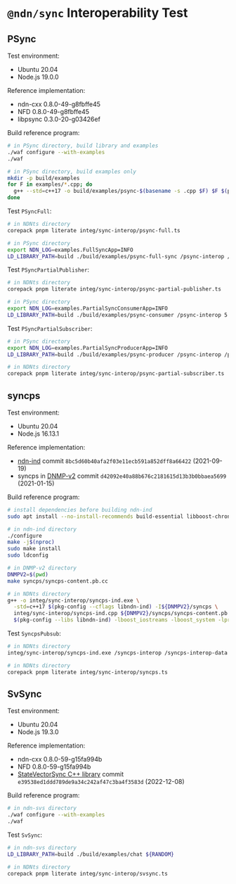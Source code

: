 # `@ndn/sync` Interoperability Test

## PSync

Test environment:

* Ubuntu 20.04
* Node.js 19.0.0

Reference implementation:

* ndn-cxx 0.8.0-49-g8fbffe45
* NFD 0.8.0-49-g8fbffe45
* libpsync 0.3.0-20-g03426ef

Build reference program:

```bash
# in PSync directory, build library and examples
./waf configure --with-examples
./waf

# in PSync directory, build examples only
mkdir -p build/examples
for F in examples/*.cpp; do
  g++ --std=c++17 -o build/examples/psync-$(basename -s .cpp $F) $F $(pkg-config --cflags --libs libndn-cxx PSync)
done
```

Test `PSyncFull`:

```bash
# in NDNts directory
corepack pnpm literate integ/sync-interop/psync-full.ts

# in PSync directory
export NDN_LOG=examples.FullSyncApp=INFO
LD_LIBRARY_PATH=build ./build/examples/psync-full-sync /psync-interop /psync-memphis/${RANDOM} 10 1000
```

Test `PSyncPartialPublisher`:

```bash
# in NDNts directory
corepack pnpm literate integ/sync-interop/psync-partial-publisher.ts

# in PSync directory
export NDN_LOG=examples.PartialSyncConsumerApp=INFO
LD_LIBRARY_PATH=build ./build/examples/psync-consumer /psync-interop 5
```

Test `PSyncPartialSubscriber`:

```bash
# in PSync directory
export NDN_LOG=examples.PartialSyncProducerApp=INFO
LD_LIBRARY_PATH=build ./build/examples/psync-producer /psync-interop /psync-memphis/${RANDOM} 10 1000

# in NDNts directory
corepack pnpm literate integ/sync-interop/psync-partial-subscriber.ts
```

## syncps

Test environment:

* Ubuntu 20.04
* Node.js 16.13.1

Reference implementation:

* [ndn-ind](https://github.com/operantnetworks/ndn-ind) commit `8bc5d60b40afa2f03e11ecb591a852dff8a66422` (2021-09-19)
* syncps in [DNMP-v2](https://github.com/pollere/DNMP-v2) commit `d42092e40a88b676c2181615d13b3b0bbaea5699` (2021-01-15)

Build reference program:

```bash
# install dependencies before building ndn-ind
sudo apt install --no-install-recommends build-essential libboost-chrono-dev libboost-filesystem-dev libboost-iostreams-dev libboost-system-dev liblog4cxx-dev libprotobuf-dev libsqlite3-dev libssl-dev pkg-config protobuf-compiler

# in ndn-ind directory
./configure
make -j$(nproc)
sudo make install
sudo ldconfig

# in DNMP-v2 directory
DNMPV2=$(pwd)
make syncps/syncps-content.pb.cc

# in NDNts directory
g++ -o integ/sync-interop/syncps-ind.exe \
  -std=c++17 $(pkg-config --cflags libndn-ind) -I${DNMPV2}/syncps \
  integ/sync-interop/syncps-ind.cpp ${DNMPV2}/syncps/syncps-content.pb.cc \
  $(pkg-config --libs libndn-ind) -lboost_iostreams -lboost_system -lprotobuf -llog4cxx -lpthread
```

Test `SyncpsPubsub`:

```bash
# in NDNts directory
integ/sync-interop/syncps-ind.exe /syncps-interop /syncps-interop-data /syncps-interop-data/ind/$RANDOM >/dev/null

# in NDNts directory
corepack pnpm literate integ/sync-interop/syncps.ts
```

## SvSync

Test environment:

* Ubuntu 20.04
* Node.js 19.3.0

Reference implementation:

* ndn-cxx 0.8.0-59-g15fa994b
* NFD 0.8.0-59-g15fa994b
* [StateVectorSync C++ library](https://github.com/named-data/ndn-svs) commit `e39538ed1ddd789de9a34c242af47c3ba4f3583d` (2022-12-08)

Build reference program:

```bash
# in ndn-svs directory
./waf configure --with-examples
./waf
```

Test `SvSync`:

```bash
# in ndn-svs directory
LD_LIBRARY_PATH=build ./build/examples/chat ${RANDOM}

# in NDNts directory
corepack pnpm literate integ/sync-interop/svsync.ts
```
